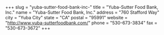 +++
slug = "yuba-sutter-food-bank-inc-"
title = "Yuba-Sutter Food Bank, Inc."
name = "Yuba-Sutter Food Bank, Inc."
address = "760 Stafford Way"
city = "Yuba City"
state = "CA"
postal = "95991"
website = "http://www.yuba-sutterfoodbank.com/"
phone = "530-673-3834"
fax = "530-673-3672"
+++
